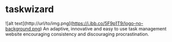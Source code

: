 # taskwizard
![alt text](http://url/to/img.png](https://i.ibb.co/5F9p1T9/logo-no-background.png)
An adaptive, innovative and easy to use task management website encouraging consistency and discouraging procrastination.
